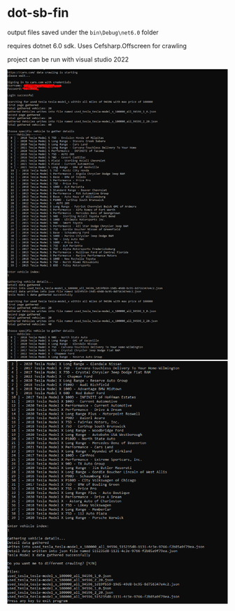 # dot-sb-fin

output files saved under the `bin\Debug\net6.0` folder

requires dotnet 6.0 sdk. Uses Cefsharp.Offscreen for crawling

project can be run with visual studio 2022

![Output Image 1](https://raw.githubusercontent.com/DevTahsin/dot-sb-fin/master/img/1.png)
![Output Image 1](https://raw.githubusercontent.com/DevTahsin/dot-sb-fin/master/img/2.png)
